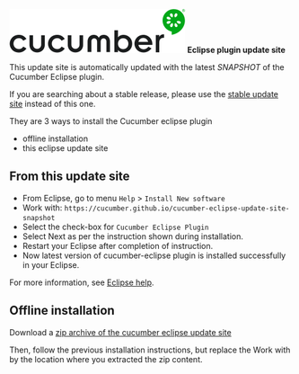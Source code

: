 ![cucumber eclipse](/assets/cucumber-black-128.png) **Eclipse plugin update site**

This update site is automatically updated with the latest *SNAPSHOT* of the Cucumber Eclipse plugin.

If you are searching about a stable release, please use the [stable update site](https://github.com/cucumber/cucumber-eclipse-update-site) instead of this one.

They are 3 ways to install the Cucumber eclipse plugin

 * offline installation
 * this eclipse update site

## From this update site

 * From Eclipse, go to menu `Help` > `Install New software`
 * Work with: `https://cucumber.github.io/cucumber-eclipse-update-site-snapshot`
 * Select the check-box for `Cucumber Eclipse Plugin`
 * Select Next as per the instruction shown during installation.
 * Restart your Eclipse after completion of instruction.
 * Now latest version of cucumber-eclipse plugin is installed successfully in your Eclipse.

For more information, see [Eclipse help](https://help.eclipse.org/kepler/index.jsp?topic=/org.eclipse.platform.doc.user/tasks/tasks-124.htm
).

## Offline installation

Download a [zip archive of the cucumber eclipse update site](https://github.com/cucumber/cucumber-eclipse/releases)

Then, follow the previous installation instructions, but replace the Work with by the location where you extracted the zip content.
